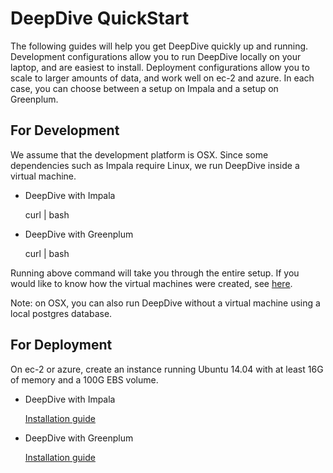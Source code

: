 # DeepDive QuickStart

The following guides will help you get DeepDive quickly up and running. Development configurations allow you to run DeepDive locally on your laptop, and are easiest to install. Deployment configurations allow you to scale to larger amounts of data, and work well on ec-2 and azure. In each case, you can choose between a setup on Impala and a setup on Greenplum.

## For Development

We assume that the development platform is OSX. Since some dependencies such as Impala require Linux, we run DeepDive inside a virtual machine.

* DeepDive with Impala  

    curl    | bash

* DeepDive with Greenplum

    curl | bash

Running above command will take you through the entire setup. If you would like to know how the virtual machines were created, see [here](VMs.md).

Note: on OSX, you can also run DeepDive without a virtual machine using a local postgres database.

## For Deployment

On ec-2 or azure, create an instance running Ubuntu 14.04 with at least 16G of memory and a 100G EBS volume.

* DeepDive with Impala

  [Installation guide](DEPLOY_IMPALA.md)

* DeepDive with Greenplum

  [Installation guide](DEPLOY_GREENPLUM.md)


